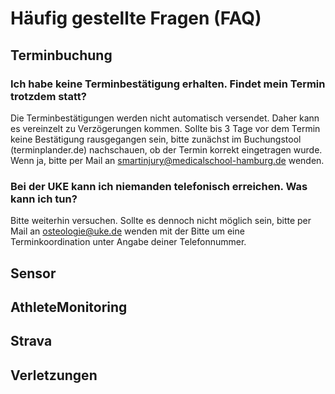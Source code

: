 # Häufig gestellte Fragen (FAQ)

## Terminbuchung

### Ich habe keine Terminbestätigung erhalten. Findet mein Termin trotzdem statt?
Die Terminbestätigungen werden nicht automatisch versendet. Daher kann es vereinzelt zu Verzögerungen kommen. Sollte bis 3 Tage vor dem Termin keine Bestätigung rausgegangen sein, bitte zunächst im Buchungstool (terminplander.de) nachschauen, ob der Termin korrekt eingetragen wurde. Wenn ja, bitte per Mail an smartinjury@medicalschool-hamburg.de wenden. 

### Bei der UKE kann ich niemanden telefonisch erreichen. Was kann ich tun?
Bitte weiterhin versuchen. Sollte es dennoch nicht möglich sein, bitte per Mail an osteologie@uke.de wenden mit der Bitte um eine Terminkoordination unter Angabe deiner Telefonnummer. 

## Sensor

## AthleteMonitoring

## Strava

## Verletzungen
